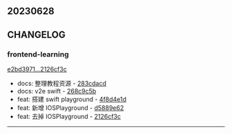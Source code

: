 ## 20230628

## CHANGELOG

### frontend-learning

[e2bd3971...2126cf3c](https://github.com/zhbhun/frontend-learning/compare/e2bd3971...2126cf3c)

* docs: 整理教程资源 - [283cdacd](https://github.com/zhbhun/frontend-learning/commit/283cdacd6105f85d4b928667b7adfe5d3e57c21a)
* docs: v2e swift - [268c9c5b](https://github.com/zhbhun/frontend-learning/commit/268c9c5b86e7d6c9f902446b3c68aa7e77dc355a)
* feat: 搭建 swift playground - [4f8d4e1d](https://github.com/zhbhun/frontend-learning/commit/4f8d4e1d40c5aa6e3eacf4927d582d5a6dc96b41)
* feat: 新增 IOSPlayground - [d5889e62](https://github.com/zhbhun/frontend-learning/commit/d5889e621dac036b2cd8c3b303e9823fed94d299)
* feat: 去掉 IOSPlayground - [2126cf3c](https://github.com/zhbhun/frontend-learning/commit/2126cf3c8e72098b97a4cc7088278b3e2cdc02c4)

---

